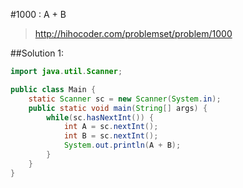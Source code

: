 #1000 : A + B
> http://hihocoder.com/problemset/problem/1000

##Solution 1:
```java
import java.util.Scanner;

public class Main {
	static Scanner sc = new Scanner(System.in);
	public static void main(String[] args) {
		while(sc.hasNextInt()) {
			int A = sc.nextInt();
			int B = sc.nextInt();
			System.out.println(A + B);
		}
	}
}
```
